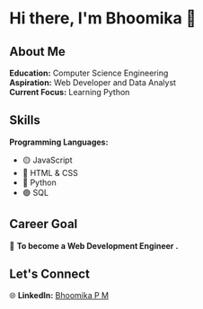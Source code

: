 # Hi there, I'm Bhoomika 👋

## About Me

 **Education:** Computer Science Engineering  
 **Aspiration:** Web Developer and Data Analyst  
 **Current Focus:** Learning Python

## Skills

**Programming Languages:**

- 🟡 JavaScript
- 🔴 HTML & CSS
- 🔵 Python
- 🟣 SQL
  
## Career Goal

🎯 **To become a Web Development Engineer .**

## Let's Connect
  
🌐 **LinkedIn:** <a href="https://www.linkedin.com/in/bhoomika-p-m/" target="_blank">Bhoomika P M</a>

